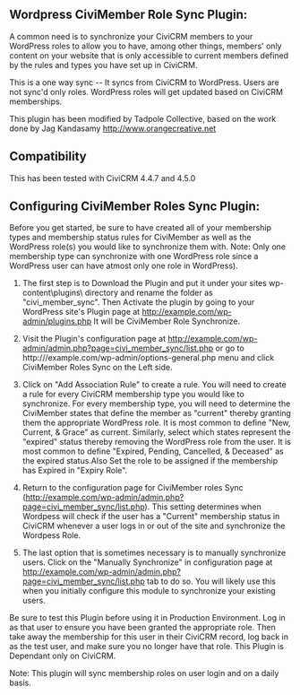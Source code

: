 Wordpress CiviMember Role Sync Plugin: 
----------------------------------------

A common need is to synchronize your CiviCRM members to your WordPress roles to allow you to have, among other things, members' only content on your website that is only accessible to current members defined by the rules and types you have set up in CiviCRM. 

This is a one way sync -- It syncs from CiviCRM to WordPress.  Users are not sync'd only roles.  WordPress roles will get updated based on CiviCRM memberships.

This plugin has been modified by Tadpole Collective, based on the work done by Jag Kandasamy http://www.orangecreative.net


Compatibility
--------------
This has been tested with CiviCRM 4.4.7 and 4.5.0

Configuring CiviMember Roles Sync Plugin:
------------------------------------------

Before you get started, be sure to have created all of your membership types and membership status rules for CiviMember as well as the WordPress role(s) you would like to synchronize them with.
Note: Only one membership type can synchronize with one WordPress role since a WordPress  user can have atmost only one role in WordPress).

1. The first step is to Download the Plugin and put it under your sites wp-content\plugins\ directory  and rename the folder as "civi_member_sync". 
   Then Activate the plugin by going to your WordPress site's Plugin page at http://example.com/wp-admin/plugins.php
   It will be CiviMember Role Synchronize.
   
2. Visit the Plugin's configuration page at http://example.com/wp-admin/admin.php?page=civi_member_sync/list.php or 
   go to http:///example.com/wp-admin/options-general.php menu and click CiviMember Roles Sync on the Left side.
      
3. Click on "Add Association Rule" to create a rule. You will need to create a rule for every CiviCRM membership type you would like to synchronize.
   For every membership type, you will need to determine the CiviMember states that define the member as "current" thereby granting them the 
   appropriate WordPress role. It is most common to define "New, Current, & Grace" as current. Similarly, select which states represent the "expired" 
   status thereby removing the WordPress role from the user. It is most common to define "Expired, Pending, Cancelled, & Deceased" as the expired
   status.Also Set the role to be assigned if the membership has Expired in  "Expiry Role".   
     
4. Return to the configuration page for CiviMember roles Sync (http://example.com/wp-admin/admin.php?page=civi_member_sync/list.php). 
   This setting determines when Wordpess will check if the user has a "Current" membership status in CiviCRM  whenever a user logs in or out of the
   site and synchronize the Wordpess Role.
   
5. The last option that is sometimes necessary is to manually synchronize users. Click on the "Manually Synchronize" in configuration page at 
   http://example.com/wp-admin/admin.php?page=civi_member_sync/list.php  tab to do so. 
   You will likely use this when you initially configure this module to synchronize your existing users.
   
Be sure to test this Plugin before using it in Production Environment. Log in as that user to ensure you have been granted the appropriate role. Then take away the membership for this user in their CiviCRM record, log back in as the test user, and make sure you no longer have that role.
This Plugin is Dependant only on CiviCRM.

Note: This plugin will sync membership roles on user login and on a daily basis.
  
